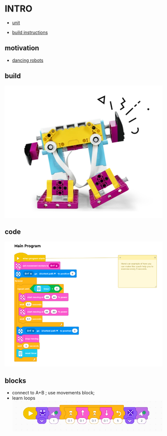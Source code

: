 # INTRO

* [unit](https://education.lego.com/en-gb/lessons/prime-life-hacks/the-coach/)


* [build instructions](https://assets.education.lego.com/v3/assets/blt293eea581807678a/blt74278122137e7ed4/5ec90b212bcd084408605ce2/coach-bi-pdf-book1of1.pdf?locale=en-gb)

## motivation
* [dancing robots](https://www.youtube.com/watch?v=fn3KWM1kuAw)
## build 

![Alt text](image.png)


## code 

![Alt text](image-1.png)

## blocks
* connect to A+B ; use movements block;
* learn loops
![Alt text](image-2.png)



